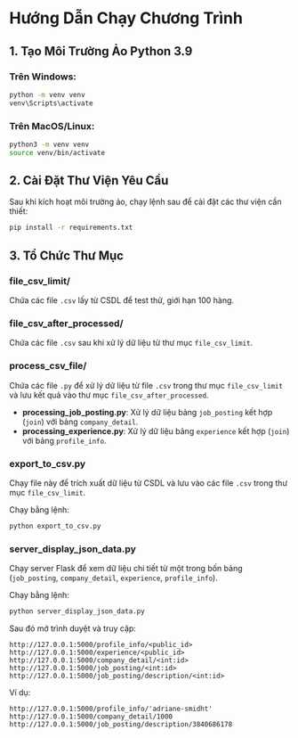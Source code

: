 # Hướng Dẫn Chạy Chương Trình

## 1. Tạo Môi Trường Ảo Python 3.9

### Trên Windows:
```sh
python -m venv venv
venv\Scripts\activate
```

### Trên MacOS/Linux:
```sh
python3 -m venv venv
source venv/bin/activate
```

## 2. Cài Đặt Thư Viện Yêu Cầu

Sau khi kích hoạt môi trường ảo, chạy lệnh sau để cài đặt các thư viện cần thiết:
```sh
pip install -r requirements.txt
```

## 3. Tổ Chức Thư Mục

### **file_csv_limit/**
Chứa các file `.csv` lấy từ CSDL để test thử, giới hạn 100 hàng.

### **file_csv_after_processed/**
Chứa các file `.csv` sau khi xử lý dữ liệu từ thư mục `file_csv_limit`.

### **process_csv_file/**
Chứa các file `.py` để xử lý dữ liệu từ file `.csv` trong thư mục `file_csv_limit` và lưu kết quả vào thư mục `file_csv_after_processed`.
- **processing_job_posting.py**: Xử lý dữ liệu bảng `job_posting` kết hợp (`join`) với bảng `company_detail`.
- **processing_experience.py**: Xử lý dữ liệu bảng `experience` kết hợp (`join`) với bảng `profile_info`.

### **export_to_csv.py**
Chạy file này để trích xuất dữ liệu từ CSDL và lưu vào các file `.csv` trong thư mục `file_csv_limit`.

Chạy bằng lệnh:
```sh
python export_to_csv.py
```

### **server_display_json_data.py**
Chạy server Flask để xem dữ liệu chi tiết từ một trong bốn bảng (`job_posting`, `company_detail`, `experience`, `profile_info`).

Chạy bằng lệnh:
```sh
python server_display_json_data.py
```

Sau đó mở trình duyệt và truy cập:
```
http://127.0.0.1:5000/profile_info/<public_id>
http://127.0.0.1:5000/experience/<public_id>
http://127.0.0.1:5000/company_detail/<int:id>
http://127.0.0.1:5000/job_posting/<int:id>
http://127.0.0.1:5000/job_posting/description/<int:id>
```
Ví dụ:
```
http://127.0.0.1:5000/profile_info/'adriane-smidht'
http://127.0.0.1:5000/company_detail/1000
http://127.0.0.1:5000/job_posting/description/3840686178
```

